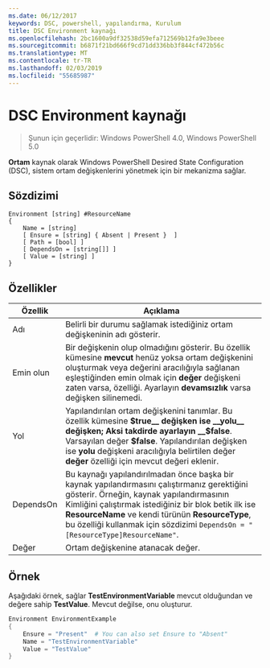 ```yaml
---
ms.date: 06/12/2017
keywords: DSC, powershell, yapılandırma, Kurulum
title: DSC Environment kaynağı
ms.openlocfilehash: 2bc1600a9df32538d59efa712569b12fa9e3beee
ms.sourcegitcommit: b6871f21bd666f9cd71dd336bb3f844cf472b56c
ms.translationtype: MT
ms.contentlocale: tr-TR
ms.lasthandoff: 02/03/2019
ms.locfileid: "55685987"
---
```

# <a name="dsc-environment-resource"></a>DSC Environment kaynağı

> Şunun için geçerlidir: Windows PowerShell 4.0, Windows PowerShell 5.0

__Ortam__ kaynak olarak Windows PowerShell Desired State Configuration (DSC), sistem ortam değişkenlerini yönetmek için bir mekanizma sağlar.

## <a name="syntax"></a>Sözdizimi
``` mof
Environment [string] #ResourceName
{
    Name = [string]
    [ Ensure = [string] { Absent | Present }  ]
    [ Path = [bool] ]
    [ DependsOn = [string[]] ]
    [ Value = [string] ]
}
```

## <a name="properties"></a>Özellikler

|  Özellik  |  Açıklama   |
|---|---|
| Adı| Belirli bir durumu sağlamak istediğiniz ortam değişkeninin adı gösterir.|
| Emin olun| Bir değişkenin olup olmadığını gösterir. Bu özellik kümesine __mevcut__ henüz yoksa ortam değişkenini oluşturmak veya değerini aracılığıyla sağlanan eşleştiğinden emin olmak için __değer__ değişkeni zaten varsa, özelliği. Ayarlayın __devamsızlık__ varsa değişken silinemedi.|
| Yol| Yapılandırılan ortam değişkenini tanımlar. Bu özellik kümesine __$true__ değişken ise __yolu__ değişken; Aksi takdirde ayarlayın __$false__. Varsayılan değer __$false__. Yapılandırılan değişken ise __yolu__ değişkeni aracılığıyla belirtilen değer __değer__ özelliği için mevcut değeri eklenir.|
| DependsOn | Bu kaynağı yapılandırılmadan önce başka bir kaynak yapılandırmasını çalıştırmanız gerektiğini gösterir. Örneğin, kaynak yapılandırmasının Kimliğini çalıştırmak istediğiniz bir blok betik ilk ise __ResourceName__ ve kendi türünün __ResourceType__, bu özelliği kullanmak için sözdizimi `DependsOn = "[ResourceType]ResourceName"`.|
| Değer| Ortam değişkenine atanacak değer.|

## <a name="example"></a>Örnek

Aşağıdaki örnek, sağlar __TestEnvironmentVariable__ mevcut olduğundan ve değere sahip __TestValue__. Mevcut değilse, onu oluşturur.

```powershell
Environment EnvironmentExample
{
    Ensure = "Present"  # You can also set Ensure to "Absent"
    Name = "TestEnvironmentVariable"
    Value = "TestValue"
}
```